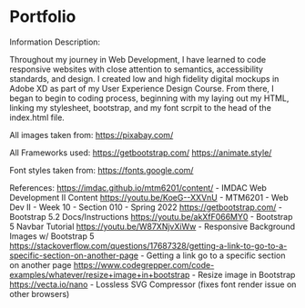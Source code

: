# Portfolio

Information Description:

Throughout my journey in Web Development, I have learned to code responsive websites with close attention to semantics, accessibility standards, and design. I created low and high fidelity digital mockups in Adobe XD as part of my User Experience Design Course. From there, I began to begin to coding process, beginning with my laying out my HTML, linking my stylesheet, bootstrap, and my font scrpit to the head of the index.html file.

All images taken from: https://pixabay.com/

All Frameworks used: 
https://getbootstrap.com/
https://animate.style/

Font styles taken from: https://fonts.google.com/

References:
https://imdac.github.io/mtm6201/content/ - IMDAC Web Development II Content
https://youtu.be/KoeG--XXVnU - MTM6201 - Web Dev II - Week 10 - Section 010 - Spring 2022
https://getbootstrap.com/ - Bootstrap 5.2 Docs/Instructions
https://youtu.be/akXfF066MY0 - Bootstrap 5 Navbar Tutorial
https://youtu.be/W87XNjvXiWw - Responsive Background Images w/ Bootstrap 5
https://stackoverflow.com/questions/17687328/getting-a-link-to-go-to-a-specific-section-on-another-page - Getting a link go to a specific section on another page
https://www.codegrepper.com/code-examples/whatever/resize+image+in+bootstrap - Resize image in Bootstrap
https://vecta.io/nano - Lossless SVG Compressor (fixes font render issue on other browsers)